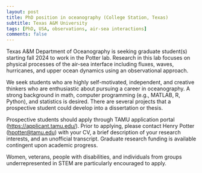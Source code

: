 ```yaml
---
layout: post
title: PhD position in oceanography (College Station, Texas)
subtitle: Texas A&M University
tags: [PhD, USA, observations, air-sea interactions]
comments: false
---
```

Texas A&M Department of Oceanography is seeking graduate student(s) starting fall 2024 to work in the Potter lab. Research in this lab focuses on physical processes of the air-sea interface including fluxes, waves, hurricanes, and upper ocean dynamics using an observational approach.

We seek students who are highly self-motivated, independent, and creative thinkers who are enthusiastic about pursuing a career in oceanography. A strong background in math, computer programming (e.g., MATLAB, R, Python), and statistics is desired.  There are several projects that a prospective student could develop into a dissertation or thesis.

Prospective students should apply through TAMU application portal (https://applicant.tamu.edu/). Prior to applying, please contact Henry Potter (hpotter@tamu.edu) with your CV, a brief description of your research interests, and an unofficial transcript. Graduate research funding is available contingent upon academic progress.

Women, veterans, people with disabilities, and individuals from groups underrepresented in STEM are particularly encouraged to apply.
